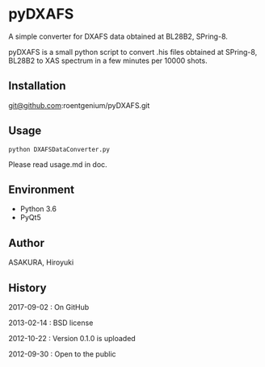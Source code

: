 # pyDXAFS

A simple converter for DXAFS data obtained at BL28B2, SPring-8.

pyDXAFS is a small python script to convert .his files obtained at SPring-8, BL28B2 to XAS spectrum in a few minutes per 10000 shots.

## Installation

git@github.com:roentgenium/pyDXAFS.git

## Usage

```
python DXAFSDataConverter.py
```

Please read usage.md in doc.

## Environment

- Python 3.6
- PyQt5

## Author

ASAKURA, Hiroyuki

## History

2017-09-02
:   On GitHub

2013-02-14
:   BSD license

2012-10-22
:   Version 0.1.0 is uploaded

2012-09-30
:   Open to the public
